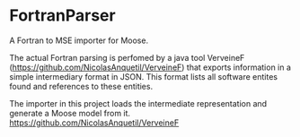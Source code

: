 # FortranParser
A Fortran to MSE importer for Moose.

The actual Fortran parsing is perfomed by a java tool VerveineF (https://github.com/NicolasAnquetil/VerveineF) that exports information in a simple intermediary format in JSON.
This format lists all software entites found and references to these entities.

The importer in this project loads the intermediate representation and generate a Moose model from it.
https://github.com/NicolasAnquetil/VerveineF